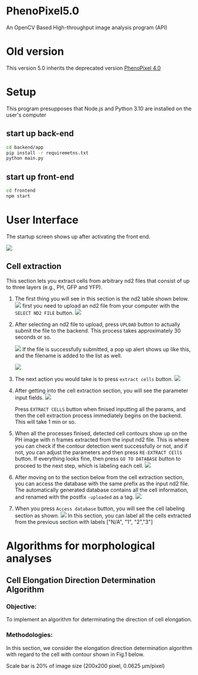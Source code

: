 # PhenoPixel5.0
An OpenCV Based High-throughput image analysis program (API)

# Old version 

This version 5.0 inherits the deprecated version [PhenoPixel 4.0](https://github.com/ikeda042/PhenoPixel4.0)

# Setup 

This program presupposes that Node.js and Python 3.10 are installed on the user's computer


## start up back-end

```bash
cd backend/app
pip install -r requiremetns.txt
python main.py
```

## start up front-end

```bash
cd frontend
npm start
```

# User Interface

The startup screen shows up after activating the front end. 
   
![](docs_images/1.png)

## Cell extraction 

This section lets you extract cells from arbitrary nd2 files that consist of up to three layers (e.g., PH, GFP and YFP).

1. The first thing you will see in this section is the nd2 table shown below. 
   ![](docs_images/2.png)
first you need to upload an nd2 file from your computer with the `SELECT ND2 FILE` button. 
    ![](docs_images/3.png)

2. After selecting an nd2 file to upload, press `UPLOAD` button to actually submit the file to the backend. This process takes approximately 30 seconds or so. 
   
    ![](docs_images/4.png)
    If the file is successfully submitted, a pop up alert shows up like this, and the filename is added to the list as well.

    ![](docs_images/5.png)

3. The next action you would take is to press `extract cells` button. 
    ![](docs_images/6.png)

4. After getting into the cell extraction section, you will see the parameter input fields. 
    ![](docs_images/7.png)

    Press `EXTRACT CELLS` button when finised inputting all the params, and then the cell extraction process immediately begins on the backend. This will take 1 min or so. 

    <!-- parameter の説明 を追加する。, -->

5. When all the processes finised, detected cell contours show up on the PH image with n frames extracted from the input nd2 file. This is where you can check if the contour detection went successfully or not, and if not, you can adjust the parameters and then press `RE-EXTRACT CEllS` button. If everything looks fine, then press `GO TO DATABASE` button to proceed to the next step, which is labeling each cell. 
    ![](docs_images/8.png)

6. After moving on to the section below from the cell extraction section, you can access the database with the same prefix as the input nd2 file. The automatically generated database contains all the cell information, and renamed with the postfix `-uploaded` as a tag.
    ![](docs_images/9.png)

7. When you press  `Access database` button, you will see the cell labeling section as shown. 
    ![](docs_images/10.png)
    In this section, you can label all the cells extracted from the previous section with labels ["N/A", "1", "2","3"]















    



# Algorithms for morphological analyses 

## Cell Elongation Direction Determination Algorithm

### Objective:
To implement an algorithm for determinating the direction of cell elongation.

### Methodologies: 

In this section, we consider the elongation direction determination algorithm with regard to the cell with contour shown in Fig.1 below. 

Scale bar is 20% of image size (200x200 pixel, 0.0625 µm/pixel)
